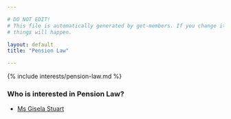 ```yaml
---

# DO NOT EDIT!
# This file is automatically generated by get-members. If you change it, bad
# things will happen.

layout: default
title: "Pension Law"

---
```


{% include interests/pension-law.md %}

### Who is interested in Pension Law?


* [Ms Gisela Stuart](/members/ms-gisela-stuart.html)
